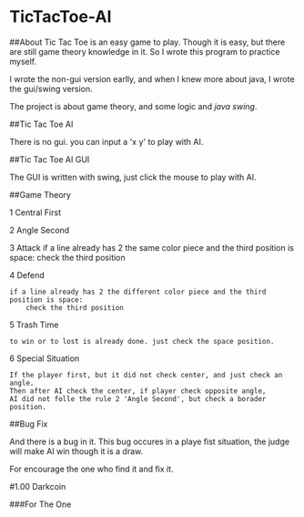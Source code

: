 TicTacToe-AI
===

##About
Tic Tac Toe is an easy game to play. Though it is easy, but there are still game theory knowledge in it. So I wrote this program to practice myself.

I wrote the non-gui version earlly, and when I knew more about java, I wrote the gui/swing version.

The project is about game theory, and some logic and *java swing*.

##Tic Tac Toe AI

There is no gui. you can input a 'x y' to play with AI.


##Tic Tac Toe AI GUI

The GUI is written with swing, just click the mouse to play with AI.

##Game Theory

1 Central First

2 Angle Second

3 Attack
	if a line already has 2 the same color piece and the third position is space: 
		check the third position
		
4 Defend

	if a line already has 2 the different color piece and the third position is space: 
		check the third position
		
5 Trash Time

	to win or to lost is already done. just check the space position.
	
6 Special Situation

	If the player first, but it did not check center, and just check an angle.
	Then after AI check the center, if player check opposite angle,
	AI did not folle the rule 2 'Angle Second', but check a borader position.

##Bug Fix

And there is a bug in it. This bug occures in a playe fist situation, the judge will make AI win though it is a draw.

For encourage the one who find it and fix it.

#1.00 Darkcoin

###For The One 
